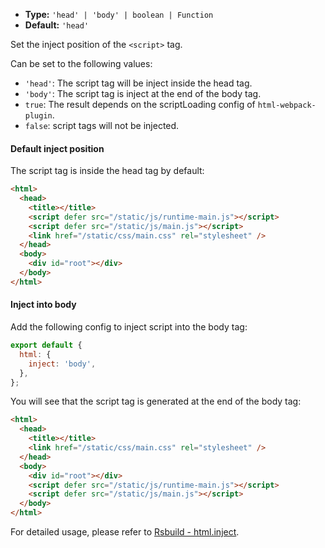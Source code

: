 - **Type:** `'head' | 'body' | boolean | Function`
- **Default:** `'head'`

Set the inject position of the `<script>` tag.

Can be set to the following values:

- `'head'`: The script tag will be inject inside the head tag.
- `'body'`: The script tag is inject at the end of the body tag.
- `true`: The result depends on the scriptLoading config of `html-webpack-plugin`.
- `false`: script tags will not be injected.

#### Default inject position

The script tag is inside the head tag by default:

```html
<html>
  <head>
    <title></title>
    <script defer src="/static/js/runtime-main.js"></script>
    <script defer src="/static/js/main.js"></script>
    <link href="/static/css/main.css" rel="stylesheet" />
  </head>
  <body>
    <div id="root"></div>
  </body>
</html>
```

#### Inject into body

Add the following config to inject script into the body tag:

```js
export default {
  html: {
    inject: 'body',
  },
};
```

You will see that the script tag is generated at the end of the body tag:

```html
<html>
  <head>
    <title></title>
    <link href="/static/css/main.css" rel="stylesheet" />
  </head>
  <body>
    <div id="root"></div>
    <script defer src="/static/js/runtime-main.js"></script>
    <script defer src="/static/js/main.js"></script>
  </body>
</html>
```

For detailed usage, please refer to [Rsbuild - html.inject](https://rsbuild.dev/config/html/inject).
